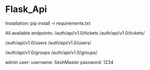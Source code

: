 # Flask_Api

Installation:
pip install -r requirements.txt

All available endpoints:
/auth/api/v1.0/tickets
/auth/api/v1.0/tickets/<id>

/auth/api/v1.0/users
/auth/api/v1.0/users/<id>

/auth/api/v1.0/groups
/auth/api/v1.0/groups/<id>

admin user:
username: SeshMaster
password: 1234
